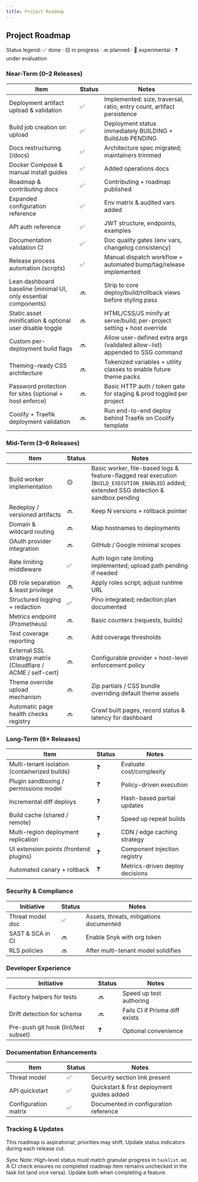 ```yaml
---
title: Project Roadmap
---
```


## Project Roadmap

Status legend: ✅ done · 🟡 in progress · 🔜 planned · 🧪 experimental · ❓ under evaluation

### Near-Term (0–2 Releases)

| Item | Status | Notes |
|------|--------|-------|
| Deployment artifact upload & validation | ✅ | Implemented: size, traversal, ratio, entry count, artifact persistence |
| Build job creation on upload | ✅ | Deployment status immediately BUILDING + BuildJob PENDING |
| Docs restructuring (/docs) | ✅ | Architecture spec migrated; maintainers trimmed |
| Docker Compose & manual install guides | ✅ | Added operations docs |
| Roadmap & contributing docs | ✅ | Contributing + roadmap published |
| Expanded configuration reference | ✅ | Env matrix & audited vars added |
| API auth reference | ✅ | JWT structure, endpoints, examples |
| Documentation validation CI | ✅ | Doc quality gates (env vars, changelog consistency) |
| Release process automation (scripts) | ✅ | Manual dispatch workflow + automated bump/tag/release implemented |
| Lean dashboard baseline (minimal UI, only essential components) | 🔜 | Strip to core deploy/build/rollback views before styling pass |
| Static asset minification & optional user disable toggle | 🔜 | HTML/CSS/JS minify at serve/build; per-project setting + host override |
| Custom per-deployment build flags | 🔜 | Allow user-defined extra args (validated allow-list) appended to SSG command |
| Theming-ready CSS architecture | 🔜 | Tokenized variables + utility classes to enable future theme packs |
| Password protection for sites (optional + host enforce) | 🔜 | Basic HTTP auth / token gate for staging & prod toggled per project |
| Coolify + Traefik deployment validation | 🔜 | Run end-to-end deploy behind Traefik on Coolify template |

### Mid-Term (3–6 Releases)

| Item | Status | Notes |
|------|--------|-------|
| Build worker implementation | 🟡 | Basic worker, file-based logs & feature-flagged real execution (`BUILD_EXECUTION_ENABLED`) added; extended SSG detection & sandbox pending |
| Redeploy / versioned artifacts | 🔜 | Keep N versions + rollback pointer |
| Domain & wildcard routing | 🔜 | Map hostnames to deployments |
| OAuth provider integration | 🔜 | GitHub / Google minimal scopes |
| Rate limiting middleware | ✅ | Auth login rate limiting implemented; upload path pending if needed |
| DB role separation & least privilege | 🔜 | Apply roles script; adjust runtime URL |
| Structured logging + redaction | ✅ | Pino integrated; redaction plan documented |
| Metrics endpoint (Prometheus) | 🔜 | Basic counters (requests, builds) |
| Test coverage reporting | 🔜 | Add coverage thresholds |
| External SSL strategy matrix (Cloudflare / ACME / self-cert) | 🔜 | Configurable provider + host-level enforcement policy |
| Theme override upload mechanism | 🔜 | Zip partials / CSS bundle overriding default theme assets |
| Automatic page health checks registry | 🔜 | Crawl built pages, record status & latency for dashboard |

### Long-Term (6+ Releases)

| Item | Status | Notes |
|------|--------|-------|
| Multi-tenant isolation (containerized builds) | ❓ | Evaluate cost/complexity |
| Plugin sandboxing / permissions model | ❓ | Policy-driven execution |
| Incremental diff deploys | ❓ | Hash-based partial updates |
| Build cache (shared / remote) | ❓ | Speed up repeat builds |
| Multi-region deployment replication | ❓ | CDN / edge caching strategy |
| UI extension points (frontend plugins) | ❓ | Component injection registry |
| Automated canary + rollback | ❓ | Metrics-driven deploy decisions |

### Security & Compliance

| Initiative | Status | Notes |
|-----------|--------|-------|
| Threat model doc | ✅ | Assets, threats, mitigations documented |
| SAST & SCA in CI | 🔜 | Enable Snyk with org token |
| RLS policies | 🔜 | After multi-tenant model solidifies |

### Developer Experience

| Initiative | Status | Notes |
|-----------|--------|-------|
| Factory helpers for tests | 🔜 | Speed up test authoring |
| Drift detection for schema | 🔜 | Fails CI if Prisma diff exists |
| Pre-push git hook (lint/test subset) | ❓ | Optional convenience |

### Documentation Enhancements

| Item | Status | Notes |
|------|--------|-------|
| Threat model | ✅ | Security section link present |
| API quickstart | ✅ | Quickstart & first deployment guides added |
| Configuration matrix | ✅ | Documented in configuration reference |

### Tracking & Updates

This roadmap is aspirational; priorities may shift. Update status indicators during each release cut.

Sync Note: High-level status must match granular progress in `tasklist.md`. A CI check ensures no completed roadmap item remains unchecked in the task list (and vice versa). Update both when completing a feature.
